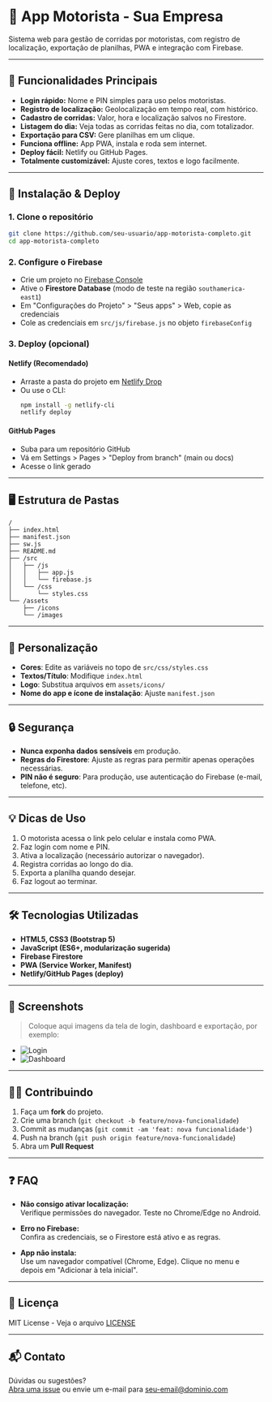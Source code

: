# 🚗 App Motorista - Sua Empresa

Sistema web para gestão de corridas por motoristas, com registro de localização, exportação de planilhas, PWA e integração com Firebase.

---

## 📱 Funcionalidades Principais

- **Login rápido:** Nome e PIN simples para uso pelos motoristas.
- **Registro de localização:** Geolocalização em tempo real, com histórico.
- **Cadastro de corridas:** Valor, hora e localização salvos no Firestore.
- **Listagem do dia:** Veja todas as corridas feitas no dia, com totalizador.
- **Exportação para CSV:** Gere planilhas em um clique.
- **Funciona offline:** App PWA, instala e roda sem internet.
- **Deploy fácil:** Netlify ou GitHub Pages.
- **Totalmente customizável:** Ajuste cores, textos e logo facilmente.

---

## 🚀 Instalação & Deploy

### 1. Clone o repositório

```bash
git clone https://github.com/seu-usuario/app-motorista-completo.git
cd app-motorista-completo
```

### 2. Configure o Firebase

- Crie um projeto no [Firebase Console](https://console.firebase.google.com)
- Ative o **Firestore Database** (modo de teste na região `southamerica-east1`)
- Em "Configurações do Projeto" > "Seus apps" > Web, copie as credenciais
- Cole as credenciais em `src/js/firebase.js` no objeto `firebaseConfig`

### 3. Deploy (opcional)

#### Netlify (Recomendado)

- Arraste a pasta do projeto em [Netlify Drop](https://app.netlify.com/drop)
- Ou use o CLI:  
  ```bash
  npm install -g netlify-cli
  netlify deploy
  ```

#### GitHub Pages

- Suba para um repositório GitHub
- Vá em Settings > Pages > "Deploy from branch" (main ou docs)
- Acesse o link gerado

---

## 🖥️ Estrutura de Pastas

```
/
├── index.html
├── manifest.json
├── sw.js
├── README.md
├── /src
│   ├── /js
│   │   ├── app.js
│   │   └── firebase.js
│   └── /css
│       └── styles.css
└── /assets
    ├── /icons
    └── /images
```

---

## 🎨 Personalização

- **Cores**: Edite as variáveis no topo de `src/css/styles.css`
- **Textos/Título**: Modifique `index.html`
- **Logo**: Substitua arquivos em `assets/icons/`
- **Nome do app e ícone de instalação**: Ajuste `manifest.json`

---

## 🔒 Segurança

- **Nunca exponha dados sensíveis** em produção.
- **Regras do Firestore**: Ajuste as regras para permitir apenas operações necessárias.
- **PIN não é seguro**: Para produção, use autenticação do Firebase (e-mail, telefone, etc).

---

## 💡 Dicas de Uso

1. O motorista acessa o link pelo celular e instala como PWA.
2. Faz login com nome e PIN.
3. Ativa a localização (necessário autorizar o navegador).
4. Registra corridas ao longo do dia.
5. Exporta a planilha quando desejar.
6. Faz logout ao terminar.

---

## 🛠️ Tecnologias Utilizadas

- **HTML5, CSS3 (Bootstrap 5)**
- **JavaScript (ES6+, modularização sugerida)**
- **Firebase Firestore**
- **PWA (Service Worker, Manifest)**
- **Netlify/GitHub Pages (deploy)**

---

## 📸 Screenshots

> Coloque aqui imagens da tela de login, dashboard e exportação, por exemplo:

- ![Login](assets/prints/login.png)
- ![Dashboard](assets/prints/dashboard.png)

---

## 👨‍💻 Contribuindo

1. Faça um **fork** do projeto.
2. Crie uma branch (`git checkout -b feature/nova-funcionalidade`)
3. Commit as mudanças (`git commit -am 'feat: nova funcionalidade'`)
4. Push na branch (`git push origin feature/nova-funcionalidade`)
5. Abra um **Pull Request**

---

## ❓ FAQ

- **Não consigo ativar localização:**  
  Verifique permissões do navegador. Teste no Chrome/Edge no Android.

- **Erro no Firebase:**  
  Confira as credenciais, se o Firestore está ativo e as regras.

- **App não instala:**  
  Use um navegador compatível (Chrome, Edge). Clique no menu e depois em "Adicionar à tela inicial".

---

## 📝 Licença

MIT License - Veja o arquivo [LICENSE](LICENSE)

---

## 📬 Contato

Dúvidas ou sugestões?  
[Abra uma issue](https://github.com/seu-usuario/app-motorista-completo/issues) ou envie um e-mail para [seu-email@dominio.com](mailto:seu-email@dominio.com)
